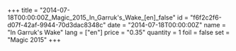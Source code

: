 +++
title = "2014-07-18T00:00:00Z_Magic_2015_In_Garruk's_Wake_[en]_false"
id = "f6f2c2f6-d07f-42af-9944-70d3dac8348c"
date = "2014-07-18T00:00:00Z"
name = "In Garruk's Wake"
lang = ["en"]
price = "0.35"
quantity = 1
foil = false
set = "Magic 2015"
+++
